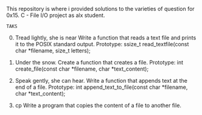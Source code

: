 This repository is where i provided solutions to the varieties of question for 0x15. C - File I/O project as alx student.

	TAKS

0. Tread lightly, she is near
Write a function that reads a text file and prints it to the POSIX standard output.
  Prototype: ssize_t read_textfile(const char *filename, size_t letters);

1. Under the snow.
Create a function that creates a file.
  Prototype: int create_file(const char *filename, char *text_content);

2. Speak gently, she can hear.
Write a function that appends text at the end of a file.
  Prototype: int append_text_to_file(const char *filename, char *text_content);
3. cp
Write a program that copies the content of a file to another file.

